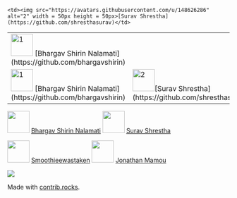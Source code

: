 <table>
  <tr>
    <td> <img src="https://avatars.githubusercontent.com/u/106674601"  alt="1" width = 50px height = 50px >  [Bhargav Shirin Nalamati](https://github.com/bhargavshirin)</td>

    <td><img src="https://avatars.githubusercontent.com/u/148626286" alt="2" width = 50px height = 50px>[Surav Shrestha](https://github.com/shresthasurav)</td>
   </tr> 
   <tr>
     <td> <img src="https://avatars.githubusercontent.com/u/106674601"  alt="1" width = 50px height = 50px >  [Bhargav Shirin Nalamati](https://github.com/bhargavshirin)</td>
     <td><img src="https://avatars.githubusercontent.com/u/148626286" alt="2" width = 50px height = 50px>[Surav Shrestha](https://github.com/shresthasurav)</td>
  </tr>
</table>



<img src="https://avatars.githubusercontent.com/u/106674601" width="50" height="50"> [Bhargav Shirin Nalamati](https://github.com/bhargavshirin)          <img src="https://avatars.githubusercontent.com/u/148626286" width="50" height="50"> [Surav Shrestha](https://github.com/shresthasurav)

<img src="https://avatars.githubusercontent.com/u/86610201" width="50" height="50"> [Smoothieewastaken](https://github.com/Smoothieewastaken)          <img src="https://avatars.githubusercontent.com/u/19263306" width="50" height="50"> [Jonathan Mamou](https://github.com/jmamou)


<a href="https://github.com/intel/intel-extension-for-transformers/graphs/contributors">
  <img src="https://contrib.rocks/image?repo=intel/intel-extension-for-transformers" />
</a>

Made with [contrib.rocks](https://contrib.rocks).
